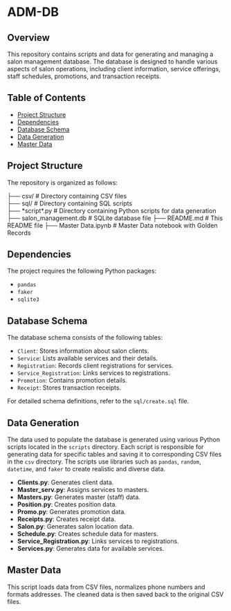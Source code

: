# ADM-DB

## Overview
This repository contains scripts and data for generating and managing a salon management database. The database is designed to handle various aspects of salon operations, including client information, service offerings, staff schedules, promotions, and transaction receipts.

## Table of Contents
- [Project Structure](#project-structure)
- [Dependencies](#dependencies)
- [Database Schema](#database-schema)
- [Data Generation](#data-generation)
- [Master Data](#master-data)

## Project Structure
The repository is organized as follows:

├── csv/ # Directory containing CSV files <br>
├── sql/ # Directory containing SQL scripts  <br>
├── \*script*.py # Directory containing Python scripts for data generation
├── salon_management.db # SQLite database file
├── README.md # This README file
├── Master Data.ipynb # Master Data notebook with Golden Records

## Dependencies
The project requires the following Python packages:
- `pandas`
- `faker`
- `sqlite3`

## Database Schema
The database schema consists of the following tables:
- `Client`: Stores information about salon clients.
- `Service`: Lists available services and their details.
- `Registration`: Records client registrations for services.
- `Service_Registration`: Links services to registrations.
- `Promotion`: Contains promotion details.
- `Receipt`: Stores transaction receipts.

For detailed schema definitions, refer to the `sql/create.sql` file.

## Data Generation
The data used to populate the database is generated using various Python scripts located in the `scripts` directory. Each script is responsible for generating data for specific tables and saving it to corresponding CSV files in the `csv` directory. The scripts use libraries such as `pandas`, `random`, `datetime`, and `faker` to create realistic and diverse data.

- **Clients.py**: Generates client data.
- **Master_serv.py**: Assigns services to masters.
- **Masters.py**: Generates master (staff) data.
- **Position.py**: Creates position data.
- **Promo.py**: Generates promotion data.
- **Receipts.py**: Creates receipt data.
- **Salon.py**: Generates salon location data.
- **Schedule.py**: Creates schedule data for masters.
- **Service_Registration.py**: Links services to registrations.
- **Services.py**: Generates data for available services.

## Master Data
This script loads data from CSV files, normalizes phone numbers and formats addresses. The cleaned data is then saved back to the original CSV files.
